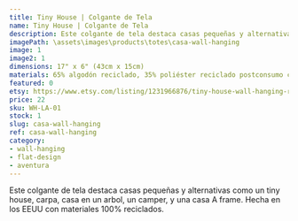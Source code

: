 ```yaml
---
title: Tiny House | Colgante de Tela
name: Tiny House | Colgante de Tela
description: Este colgante de tela destaca casas pequeñas y alternativas como un tiny house, carpa, casa en un arbol, un camper, y una casa A frame.  Hecha en los EEUU con materiales 100% reciclados.
imagePath: \assets\images\products\totes\casa-wall-hanging
image: 1
image2: 1
dimensions: 17" x 6" (43cm x 15cm)
materials: 65% algodón reciclado, 35% poliéster reciclado postconsumo certificad
featured: 0
etsy: https://www.etsy.com/listing/1231966876/tiny-house-wall-hanging-recycled-cotton
price: 22
sku: WH-LA-01
stock: 1
slug: casa-wall-hanging
ref: casa-wall-hanging
category:
- wall-hanging
- flat-design
- aventura
---
```

Este colgante de tela destaca casas pequeñas y alternativas como un tiny house, carpa, casa en un arbol, un camper, y una casa A frame.  Hecha en los EEUU con materiales 100% reciclados.

